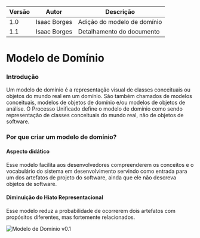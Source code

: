 |Versão|Autor|Descrição|
|------|-----|---------|
|1.0|Isaac Borges|Adição do modelo de domínio|
|1.1|Isaac Borges| Detalhamento do documento|

# Modelo de Domínio
### Introdução
Um modelo de domínio é a representação visual de classes conceituais ou objetos do mundo real em um domínio. São também chamados de modelos conceituais, modelos de objetos de domínio e/ou modelos de objetos de análise. O Processo Unificado define o modelo de domínio como sendo representação de classes conceituais do mundo real, não de objetos de software.

### Por que criar um modelo de domínio?
#### Aspecto didático
Esse modelo facilita aos desenvolvedores compreenderem os conceitos e o vocabulário do sistema em desenvolvimento servindo como entrada para um dos artefatos de projeto do software, ainda que ele não descreva objetos de software.

#### Diminuição do Hiato Representacional
Esse modelo reduz a probabilidade de ocorrerem dois artefatos com propósitos diferentes, mas fortemente relacionados.


![Modelo de Domínio v0.1](https://i.imgur.com/DZohRZ0.png)

